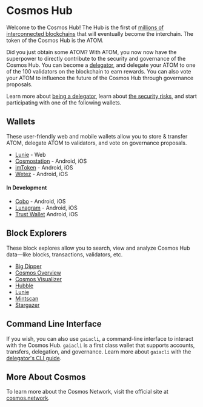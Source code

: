 # Cosmos Hub

Welcome to the Cosmos Hub! The Hub is the first of [millions of interconnected blockchains](https://cosmos.network) that will eventually become the interchain. The token of the Cosmos Hub is the ATOM.

Did you just obtain some ATOM? With ATOM, you now now have the superpower to directly contribute to the security and governance of the Cosmos Hub. You can become a [delegator](./intro/delegator-faq), and delegate your ATOM to one of the 100 validators on the blockchain to earn rewards. You can also vote your ATOM to influence the future of the Cosmos Hub through governance proposals.

Learn more about [being a delegator](/intro/delegator-faq), learn about [the security risks](/intro/delegator-security), and start participating with one of the following wallets.

## Wallets

These user-friendly web and mobile wallets allow you to store & transfer ATOM, delegate ATOM to validators, and vote on governance proposals.

* [Lunie](https://lunie.io) - Web
* [Cosmostation](https://www.cosmostation.io/) - Android, iOS
* [imToken](https://token.im/) - Android, iOS
* [Wetez](https://www.wetez.io/pc/homepage) - Android, iOS

#### In Development

* [Cobo](https://cobo.com/) - Android, iOS
* [Lunagram](https://lunamint.com/) - Android, iOS
* [Trust Wallet](https://trustwallet.com/) Android, iOS

## Block Explorers

These block explores allow you to search, view and analyze Cosmos Hub data&mdash;like blocks, transactions, validators, etc.

* [Big Dipper](https://cosmos.bigdipper.live)
* [Cosmos Overview](https://genesislab.net)
* [Cosmos Visualizer](https://nylira.net/3d)
* [Hubble](https://hubble.figment.network)
* [Lunie](https://lunie.io)
* [Mintscan](https://mintscan.io)
* [Stargazer](https://stargazer.certus.one)

## Command Line Interface

If you wish, you can also use `gaiacli`, a command-line interface to interact with the Cosmos Hub. `gaiacli` is a first class wallet that supports accounts, transfers, delegation, and governance. Learn more about `gaiacli` with the [delegator's CLI guide](/delegator-guide-cli).

## More About Cosmos

To learn more about the Cosmos Network, visit the official site at [cosmos.network](https://cosmos.network).
